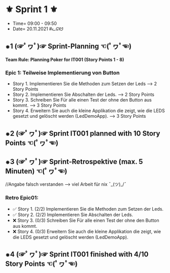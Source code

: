 # ⚜ Sprint 1 ⚜

+ Time= 09:00 - 09:50
+ Date= 20.11.2021
#ᓚᘏᗢ


## ⁕1 (☞ﾟヮﾟ)☞ Sprint-Planning ☜(ﾟヮﾟ☜)

#### Team Rule: Planning Poker for IT001 (Story Points 1 - 8)

### Epic 1: Teilweise Implementierung von Button
+    Story 1. Implementieren Sie die Methoden zum Setzen der Leds --> 2 Story Points
+    Story 2. Implementieren Sie Abschalten der Leds. --> 2 Story Points
+    Story 3. Schreiben Sie Für alle einen Test der ohne den Button aus kommt. --> 3 Story Points
+    Story 4. Erweitern Sie auch die kleine Applikation die zeigt, wie die LEDS gesetzt und gelöscht werden (LedDemoApp). --> 3 Story Points


## ⁕2 (☞ﾟヮﾟ)☞ Sprint IT001 planned with **10** Story Points ☜(ﾟヮﾟ☜)


## ⁕3 (☞ﾟヮﾟ)☞ Sprint-Retrospektive (max. 5 Minuten)  ☜(ﾟヮﾟ☜)

//Angabe falsch verstanden --> viel Arbeit für nix ¯\_(ツ)_/¯

### Retro Epic01:
+   ✅ Story 1. (2/2) Implementieren Sie die Methoden zum Setzen der Leds.
+   ✅ Story 2. (2/2) Implementieren Sie Abschalten der Leds.
+   ❌ Story 3. (0/3) Schreiben Sie Für alle einen Test der ohne den Button aus kommt.
+   ❌ Story 4. (0/3) Erweitern Sie auch die kleine Applikation die zeigt, wie die LEDS gesetzt und gelöscht werden (LedDemoApp).


## ⁕4 (☞ﾟヮﾟ)☞ Sprint IT001 finished with **4/10** Story Points ☜(ﾟヮﾟ☜)

